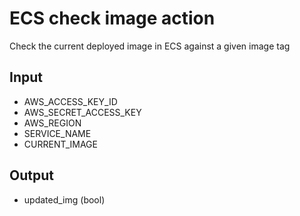 # ECS check image action
Check the current deployed image in ECS against a given image tag

## Input

 - AWS_ACCESS_KEY_ID
 - AWS_SECRET_ACCESS_KEY
 - AWS_REGION
 - SERVICE_NAME
 - CURRENT_IMAGE    

## Output
 - updated_img (bool)